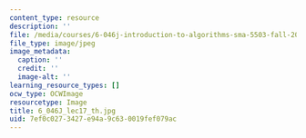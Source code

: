 ```yaml
---
content_type: resource
description: ''
file: /media/courses/6-046j-introduction-to-algorithms-sma-5503-fall-2005/7ef0c0273427e94a9c630019fef079ac_6_046J_lec17_th.jpg
file_type: image/jpeg
image_metadata:
  caption: ''
  credit: ''
  image-alt: ''
learning_resource_types: []
ocw_type: OCWImage
resourcetype: Image
title: 6_046J_lec17_th.jpg
uid: 7ef0c027-3427-e94a-9c63-0019fef079ac
---
```

